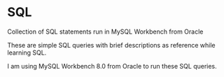 # SQL
Collection of SQL statements run in MySQL Workbench from Oracle

These are simple SQL queries with brief descriptions as reference while learning SQL.

I am using MySQL Workbench 8.0 from Oracle to run these SQL queries.
